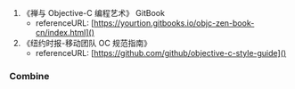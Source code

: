 1. 《禅与 Objective-C 编程艺术》 GitBook
    * referenceURL:   [https://yourtion.gitbooks.io/objc-zen-book-cn/index.html]()
2. 《纽约时报-移动团队 OC 规范指南》
    * referenceURL:   [https://github.com/github/objective-c-style-guide]()   




### Combine



